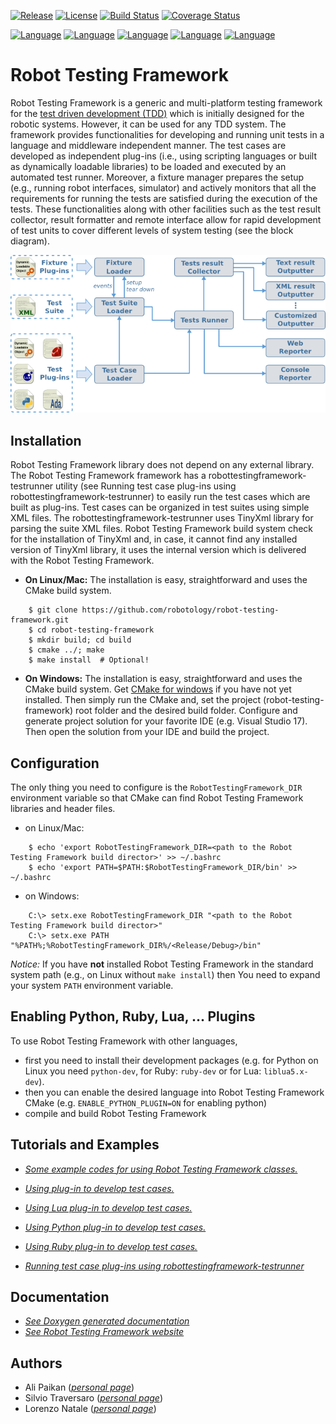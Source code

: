 [![Release](https://img.shields.io/github/tag/robotology/robot-testing-framework.svg?label=Release)](https://github.com/robotology/robot-testing-framework/tags)
[![License](https://img.shields.io/badge/Licence-LGPL-blue.svg)](http://robotology.github.io/robot-testing-framework/index.html)
[![Build Status](https://travis-ci.org/robotology/robot-testing-framework.svg?branch=master)](https://travis-ci.org/robotology/robot-testing-framework)
[![Coverage Status](https://coveralls.io/repos/github/robotology/robot-testing-framework/badge.svg?branch=master)](https://coveralls.io/github/robotology/robot-testing-framework?branch=master)

[![Language](https://img.shields.io/badge/Language-C%2B%2B-blue.svg)](http://robotology.github.io/robot-testing-framework/documentation/robottestingframework_plugin_example.html)
[![Language](https://img.shields.io/badge/Language-ADA-blue.svg)](https://github.com/robotology/robot-testing-framework/tree/master/examples/ada-plugin)
[![Language](https://img.shields.io/badge/Language-Python-blue.svg)](http://robotology.github.io/robot-testing-framework/documentation/robottestingframework_python_plugin_example.html)
[![Language](https://img.shields.io/badge/Language-Ruby-blue.svg)](http://robotology.github.io/robot-testing-framework/documentation/robottestingframework_ruby_plugin_example.html)
[![Language](https://img.shields.io/badge/Language-Lua-blue.svg)](http://robotology.github.io/robot-testing-framework/documentation/robottestingframework_lua_plugin_example.html)



Robot Testing Framework
=======================
Robot Testing Framework is a generic and multi-platform testing framework for
the [test driven development (TDD)](https://en.wikipedia.org/wiki/Test-driven_development)
which is initially designed for the robotic systems.
However, it can be used for any TDD system.
The framework provides functionalities for developing and running unit tests in
a language and middleware independent manner. The test cases are developed as
independent plug-ins (i.e., using scripting languages or built as dynamically
loadable libraries) to be loaded and executed by an automated test runner.
Moreover, a fixture manager prepares the setup (e.g., running robot interfaces,
simulator) and actively monitors that all the requirements for running the tests
are satisfied during the execution of the tests.
These functionalities along with other facilities such as the test result
collector, result formatter and remote interface allow for rapid development of
test units to cover different levels of system testing (see the block diagram).

![robottestingframework-arch](/doc/robottestingframework_arch.png)


Installation
------------
Robot Testing Framework library does not depend on any external library.
The Robot Testing Framework framework has a robottestingframework-testrunner
utility (see Running test case plug-ins using robottestingframework-testrunner)
to easily run the test cases which are built as plug-ins.
Test cases can be organized in test suites using simple XML files.
The robottestingframework-testrunner uses TinyXml library for parsing the suite
XML files.
Robot Testing Framework build system check for the installation of TinyXml and,
in case, it cannot find any installed version of TinyXml library, it uses the
internal version which is delivered with the Robot Testing Framework.

- **On Linux/Mac:** The installation is easy, straightforward and uses the CMake
  build system.
```
    $ git clone https://github.com/robotology/robot-testing-framework.git
    $ cd robot-testing-framework
    $ mkdir build; cd build
    $ cmake ../; make
    $ make install  # Optional!
```

- **On Windows:** The installation is easy, straightforward and uses the CMake
  build system.
  Get [CMake for windows](https://cmake.org/download/) if you have not yet
  installed.
  Then simply run the CMake and, set the project (robot-testing-framework) root
  folder and the desired build folder.
  Configure and generate project solution for your favorite IDE (e.g. Visual
  Studio 17).
  Then open the solution from your IDE and build the project.

Configuration
-------------
The only thing you need to configure is the `RobotTestingFramework_DIR`
environment variable so that CMake can find Robot Testing Framework libraries
and header files.

- on Linux/Mac:
```
    $ echo 'export RobotTestingFramework_DIR=<path to the Robot Testing Framework build director>' >> ~/.bashrc
    $ echo 'export PATH=$PATH:$RobotTestingFramework_DIR/bin' >> ~/.bashrc
```

- on Windows:
```
    C:\> setx.exe RobotTestingFramework_DIR "<path to the Robot Testing Framework build director>"
    C:\> setx.exe PATH "%PATH%;%RobotTestingFramework_DIR%/<Release/Debug>/bin"
```

*Notice:* If you have **not** installed Robot Testing Framework in the standard
system path (e.g., on Linux without `make install`) then You need to expand your
system `PATH` environment variable.


Enabling Python, Ruby, Lua, ... Plugins
----------------------------------------
To use Robot Testing Framework with other languages,
 - first you need to install their development packages (e.g. for Python on
   Linux you need `python-dev`, for Ruby: `ruby-dev` or for
   Lua: `liblua5.x-dev`).
 - then you can enable the desired language into Robot Testing Framework CMake
   (e.g. `ENABLE_PYTHON_PLUGIN=ON` for enabling python)
 - compile and build Robot Testing Framework


Tutorials and Examples
-----------------------
* [*Some example codes for using Robot Testing Framework classes.*]( http://robotology.gitlab.io/docs/rtf/master/examples.html)

* [*Using plug-in to develop test cases.*](http://robotology.gitlab.io/docs/rtf/master/robottestingframework_plugin_example.html)

* [*Using Lua plug-in to develop test cases.*](http://robotology.gitlab.io/docs/rtf/master/robottestingframework_lua_plugin_example.html)

* [*Using Python plug-in to develop test cases.*](http://robotology.gitlab.io/docs/rtf/master/robottestingframework_python_plugin_example.html)

* [*Using Ruby plug-in to develop test cases.*](http://robotology.gitlab.io/docs/rtf/master/robottestingframework_ruby_plugin_example.html)

* [*Running test case plug-ins using robottestingframework-testrunner*](http://robotology.gitlab.io/docs/rtf/master/robottestingframework-testrunner.html)


Documentation
-------------
* [*See Doxygen generated documentation*](http://robotology.gitlab.io/docs/rtf/master/index.html)
* [*See Robot Testing Framework website*](http://robotology.github.io/robot-testing-framework/index.html)

Authors
-------
* Ali Paikan ([*personal page*](http://alipaikan.com))
* Silvio Traversaro ([*personal page*](http://www.iit.it/en/people/silvio-traversaro.html))
* Lorenzo Natale ([*personal page*](http://nat.liralab.it/))
